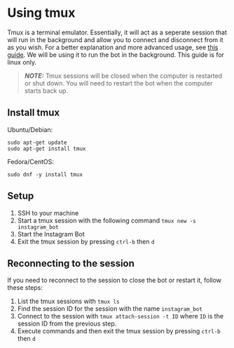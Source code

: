 # Using tmux
Tmux is a terminal emulator. Essentially, it will act as a seperate session that will run in the background and allow you to connect and disconnect from it as you wish. For a better explanation and more advanced usage, see [this guide](https://linuxize.com/post/getting-started-with-tmux/). We will be using it to run the bot in the background. This guide is for linux only.

> **_NOTE:_**  Tmux sessions will be closed when the computer is restarted or shut down. You will need to restart the bot when the computer starts back up.

## Install tmux
Ubuntu/Debian:
```
sudo apt-get update
sudo apt-get install tmux
```
Fedora/CentOS:
```
sudo dnf -y install tmux
```

## Setup
1. SSH to your machine
3. Start a tmux session with the following command
`
tmux new -s instagram_bot
`
4. Start the Instagram Bot
5. Exit the tmux session by pressing `ctrl-b` then `d`

## Reconnecting to the session
If you need to reconnect to the session to close the bot or restart it, follow these steps:

1. List the tmux sessions with `tmux ls`
2. Find the session ID for the session with the name `instagram_bot`
3. Connect to the session with `tmux attach-session -t ID` where `ID` is the session ID from the previous step.
4. Execute commands and then exit the tmux session by pressing `ctrl-b` then `d`